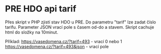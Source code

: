 # PRE HDO api tarif

Přes skript v PHP zjistí stav HDO u PRE.
Do parametru "tarif" lze zadat číslo tarifu.
Parameter JSON vrací pole s časem od-do a stavem.
Skript cachuje html do složky na 10minut.

Příklad:
https://vasedomena.cz/?tarif=493 - vrací 0 nebo 1 
https://vasedomena.cz/?tarif=493&json - vrací pole
